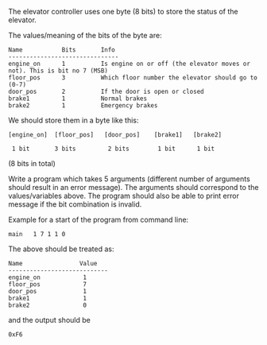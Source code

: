 The elevator controller uses one byte (8 bits) to store the status of the elevator.

The values/meaning of the bits of the byte are:

```
Name           Bits       Info
-------------------------------
engine_on      1          Is engine on or off (the elevator moves or not). This is bit no 7 (MSB)
floor_pos      3          Which floor number the elevator should go to (0-7)  
door_pos       2          If the door is open or closed  
brake1         1          Normal brakes
brake2         1          Emergency brakes
```

We should store them in a byte like this:
```
[engine_on]  [floor_pos]   [door_pos]    [brake1]   [brake2]          

 1 bit       3 bits         2 bits        1 bit      1 bit
```

(8 bits in total)

Write a program which takes 5 arguments (different number of arguments should result in an error message). The arguments should correspond to the values/variables above. The program should also be able to print error message if the bit combination is invalid. 

Example for a start of the program from command line:
```
main   1 7 1 1 0          
```
The above should be treated as:

```
Name                Value  
----------------------------
engine_on            1      
floor_pos            7
door_pos             1
brake1               1
brake2               0
```

and the output should be
```
0xF6
```